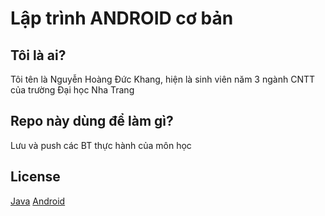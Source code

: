 # Lập trình ANDROID cơ bản 
## Tôi là ai?
Tôi tên là Nguyễn Hoàng Đức Khang, hiện là sinh viên năm 3 ngành CNTT của trường Đại học Nha Trang
## Repo này dùng để làm gì?
Lưu và push các BT thực hành của môn học
## License
[Java](https://www.oracle.com/downloads/licenses/javase-license1.html)
[Android](https://developer.android.com/studio/terms)
